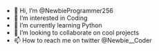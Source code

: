 - 👋 Hi, I’m @NewbieProgrammer256
- 👀 I’m interested in Coding
- 🌱 I’m currently learning Python
- 💞️ I’m looking to collaborate on cool projects
- 📫 How to reach me on twitter @Newbie__Coder

<!---
NewbieProgrammer256/NewbieProgrammer256 is a ✨ special ✨ repository because its `README.md` (this file) appears on your GitHub profile.
You can click the Preview link to take a look at your changes.
--->

